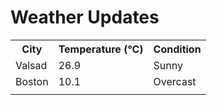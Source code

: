 # Weather Updates

<!-- WEATHER-UPDATE-START -->
<table><tr><th>City</th><th>Temperature (°C)</th><th>Condition</th></tr><tr><td>Valsad</td><td>26.9</td><td>Sunny</td></tr><tr><td>Boston</td><td>10.1</td><td>Overcast</td></tr><tr><td></td><td></td><td></td></tr></table>
<!-- WEATHER-UPDATE-END -->
